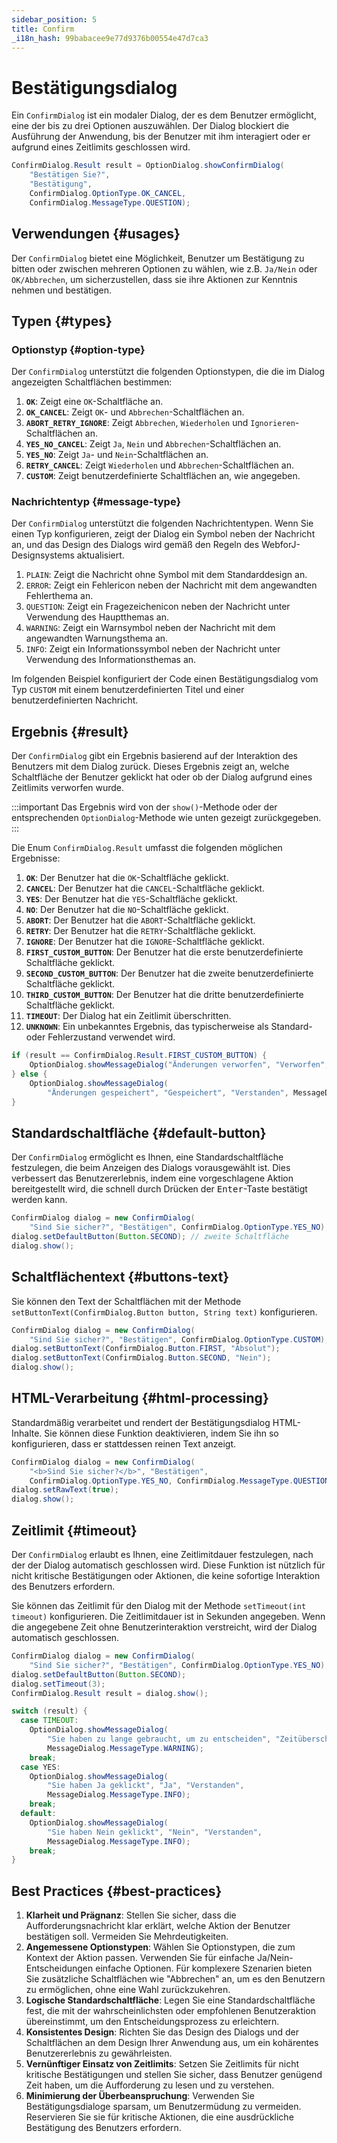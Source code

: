 ```yaml
---
sidebar_position: 5
title: Confirm
_i18n_hash: 99babacee9e77d9376b00554e47d7ca3
---
```

# Bestätigungsdialog

<DocChip chip='shadow' />
<DocChip chip='since' label='24.02' />
<JavadocLink type="foundation" location="com/webforj/component/optiondialog/ConfirmDialog" top='true'/>

Ein `ConfirmDialog` ist ein modaler Dialog, der es dem Benutzer ermöglicht, eine der bis zu drei Optionen auszuwählen. Der Dialog blockiert die Ausführung der Anwendung, bis der Benutzer mit ihm interagiert oder er aufgrund eines Zeitlimits geschlossen wird.

```java
ConfirmDialog.Result result = OptionDialog.showConfirmDialog(
    "Bestätigen Sie?",
    "Bestätigung",
    ConfirmDialog.OptionType.OK_CANCEL,
    ConfirmDialog.MessageType.QUESTION);
```

## Verwendungen {#usages}

Der `ConfirmDialog` bietet eine Möglichkeit, Benutzer um Bestätigung zu bitten oder zwischen mehreren Optionen zu wählen, wie z.B. `Ja/Nein` oder `OK/Abbrechen`, um sicherzustellen, dass sie ihre Aktionen zur Kenntnis nehmen und bestätigen.

<ComponentDemo 
path='/webforj/confirmdialogconstructor?' 
javaE='https://raw.githubusercontent.com/webforj/webforj-documentation/refs/heads/main/src/main/java/com/webforj/samples/views/optiondialog/confirm/ConfirmDialogConstructorView.java'
height = '350px'
/>

## Typen {#types}

### Optionstyp {#option-type}

Der `ConfirmDialog` unterstützt die folgenden Optionstypen, die die im Dialog angezeigten Schaltflächen bestimmen:

1. **`OK`**: Zeigt eine `OK`-Schaltfläche an.
2. **`OK_CANCEL`**: Zeigt `OK`- und `Abbrechen`-Schaltflächen an.
3. **`ABORT_RETRY_IGNORE`**: Zeigt `Abbrechen`, `Wiederholen` und `Ignorieren`-Schaltflächen an.
4. **`YES_NO_CANCEL`**: Zeigt `Ja`, `Nein` und `Abbrechen`-Schaltflächen an.
5. **`YES_NO`**: Zeigt `Ja`- und `Nein`-Schaltflächen an.
6. **`RETRY_CANCEL`**: Zeigt `Wiederholen` und `Abbrechen`-Schaltflächen an.
7. **`CUSTOM`**: Zeigt benutzerdefinierte Schaltflächen an, wie angegeben.

### Nachrichtentyp {#message-type}

Der `ConfirmDialog` unterstützt die folgenden Nachrichtentypen. Wenn Sie einen Typ konfigurieren, zeigt der Dialog ein Symbol neben der Nachricht an, und das Design des Dialogs wird gemäß den Regeln des WebforJ-Designsystems aktualisiert.

1. `PLAIN`: Zeigt die Nachricht ohne Symbol mit dem Standarddesign an.
2. `ERROR`: Zeigt ein Fehlericon neben der Nachricht mit dem angewandten Fehlerthema an.
3. `QUESTION`: Zeigt ein Fragezeichenicon neben der Nachricht unter Verwendung des Hauptthemas an.
4. `WARNING`: Zeigt ein Warnsymbol neben der Nachricht mit dem angewandten Warnungsthema an.
5. `INFO`: Zeigt ein Informationssymbol neben der Nachricht unter Verwendung des Informationsthemas an.

Im folgenden Beispiel konfiguriert der Code einen Bestätigungsdialog vom Typ `CUSTOM` mit einem benutzerdefinierten Titel und einer benutzerdefinierten Nachricht.

<ComponentDemo 
path='/webforj/confirmdialogoptions?' 
javaE='https://raw.githubusercontent.com/webforj/webforj-documentation/refs/heads/main/src/main/java/com/webforj/samples/views/optiondialog/confirm/ConfirmDialogOptionsView.java'
height = '350px'
/>

## Ergebnis {#result}

Der `ConfirmDialog` gibt ein Ergebnis basierend auf der Interaktion des Benutzers mit dem Dialog zurück. Dieses Ergebnis zeigt an, welche Schaltfläche der Benutzer geklickt hat oder ob der Dialog aufgrund eines Zeitlimits verworfen wurde.

:::important
Das Ergebnis wird von der `show()`-Methode oder der entsprechenden `OptionDialog`-Methode wie unten gezeigt zurückgegeben. 
:::

Die Enum `ConfirmDialog.Result` umfasst die folgenden möglichen Ergebnisse:

1. **`OK`**: Der Benutzer hat die `OK`-Schaltfläche geklickt.
2. **`CANCEL`**: Der Benutzer hat die `CANCEL`-Schaltfläche geklickt.
3. **`YES`**: Der Benutzer hat die `YES`-Schaltfläche geklickt.
4. **`NO`**: Der Benutzer hat die `NO`-Schaltfläche geklickt.
5. **`ABORT`**: Der Benutzer hat die `ABORT`-Schaltfläche geklickt.
6. **`RETRY`**: Der Benutzer hat die `RETRY`-Schaltfläche geklickt.
7. **`IGNORE`**: Der Benutzer hat die `IGNORE`-Schaltfläche geklickt.
8. **`FIRST_CUSTOM_BUTTON`**: Der Benutzer hat die erste benutzerdefinierte Schaltfläche geklickt.
9. **`SECOND_CUSTOM_BUTTON`**: Der Benutzer hat die zweite benutzerdefinierte Schaltfläche geklickt.
10. **`THIRD_CUSTOM_BUTTON`**: Der Benutzer hat die dritte benutzerdefinierte Schaltfläche geklickt.
11. **`TIMEOUT`**: Der Dialog hat ein Zeitlimit überschritten.
12. **`UNKNOWN`**: Ein unbekanntes Ergebnis, das typischerweise als Standard- oder Fehlerzustand verwendet wird.

```java showLineNumbers
if (result == ConfirmDialog.Result.FIRST_CUSTOM_BUTTON) {
    OptionDialog.showMessageDialog("Änderungen verworfen", "Verworfen", "Verstanden");
} else {
    OptionDialog.showMessageDialog(
        "Änderungen gespeichert", "Gespeichert", "Verstanden", MessageDialog.MessageType.INFO);
}
```

## Standardschaltfläche {#default-button}

Der `ConfirmDialog` ermöglicht es Ihnen, eine Standardschaltfläche festzulegen, die beim Anzeigen des Dialogs vorausgewählt ist. Dies verbessert das Benutzererlebnis, indem eine vorgeschlagene Aktion bereitgestellt wird, die schnell durch Drücken der <kbd>Enter</kbd>-Taste bestätigt werden kann.

```java showLineNumbers
ConfirmDialog dialog = new ConfirmDialog(
    "Sind Sie sicher?", "Bestätigen", ConfirmDialog.OptionType.YES_NO);
dialog.setDefaultButton(Button.SECOND); // zweite Schaltfläche
dialog.show();
```

## Schaltflächentext {#buttons-text}

Sie können den Text der Schaltflächen mit der Methode `setButtonText(ConfirmDialog.Button button, String text)` konfigurieren.

```java showLineNumbers
ConfirmDialog dialog = new ConfirmDialog(
    "Sind Sie sicher?", "Bestätigen", ConfirmDialog.OptionType.CUSTOM);
dialog.setButtonText(ConfirmDialog.Button.FIRST, "Absolut");
dialog.setButtonText(ConfirmDialog.Button.SECOND, "Nein");
dialog.show();
```

## HTML-Verarbeitung {#html-processing}

Standardmäßig verarbeitet und rendert der Bestätigungsdialog HTML-Inhalte. Sie können diese Funktion deaktivieren, indem Sie ihn so konfigurieren, dass er stattdessen reinen Text anzeigt.

```java showLineNumbers
ConfirmDialog dialog = new ConfirmDialog(
    "<b>Sind Sie sicher?</b>", "Bestätigen",
    ConfirmDialog.OptionType.YES_NO, ConfirmDialog.MessageType.QUESTION);
dialog.setRawText(true);
dialog.show();
```

## Zeitlimit {#timeout}

Der `ConfirmDialog` erlaubt es Ihnen, eine Zeitlimitdauer festzulegen, nach der der Dialog automatisch geschlossen wird. Diese Funktion ist nützlich für nicht kritische Bestätigungen oder Aktionen, die keine sofortige Interaktion des Benutzers erfordern.

Sie können das Zeitlimit für den Dialog mit der Methode `setTimeout(int timeout)` konfigurieren. Die Zeitlimitdauer ist in Sekunden angegeben. Wenn die angegebene Zeit ohne Benutzerinteraktion verstreicht, wird der Dialog automatisch geschlossen.

```java showLineNumbers
ConfirmDialog dialog = new ConfirmDialog(
    "Sind Sie sicher?", "Bestätigen", ConfirmDialog.OptionType.YES_NO);
dialog.setDefaultButton(Button.SECOND);
dialog.setTimeout(3);
ConfirmDialog.Result result = dialog.show();

switch (result) {
  case TIMEOUT:
    OptionDialog.showMessageDialog(
        "Sie haben zu lange gebraucht, um zu entscheiden", "Zeitüberschreitung", "Verstanden",
        MessageDialog.MessageType.WARNING);
    break;
  case YES:
    OptionDialog.showMessageDialog(
        "Sie haben Ja geklickt", "Ja", "Verstanden",
        MessageDialog.MessageType.INFO);
    break;
  default:
    OptionDialog.showMessageDialog(
        "Sie haben Nein geklickt", "Nein", "Verstanden",
        MessageDialog.MessageType.INFO);
    break;
}
```

## Best Practices {#best-practices}

1. **Klarheit und Prägnanz**: Stellen Sie sicher, dass die Aufforderungsnachricht klar erklärt, welche Aktion der Benutzer bestätigen soll. Vermeiden Sie Mehrdeutigkeiten.
2. **Angemessene Optionstypen**: Wählen Sie Optionstypen, die zum Kontext der Aktion passen. Verwenden Sie für einfache Ja/Nein-Entscheidungen einfache Optionen. Für komplexere Szenarien bieten Sie zusätzliche Schaltflächen wie "Abbrechen" an, um es den Benutzern zu ermöglichen, ohne eine Wahl zurückzukehren.
3. **Logische Standardschaltfläche**: Legen Sie eine Standardschaltfläche fest, die mit der wahrscheinlichsten oder empfohlenen Benutzeraktion übereinstimmt, um den Entscheidungsprozess zu erleichtern.
4. **Konsistentes Design**: Richten Sie das Design des Dialogs und der Schaltflächen an dem Design Ihrer Anwendung aus, um ein kohärentes Benutzererlebnis zu gewährleisten.
5. **Vernünftiger Einsatz von Zeitlimits**: Setzen Sie Zeitlimits für nicht kritische Bestätigungen und stellen Sie sicher, dass Benutzer genügend Zeit haben, um die Aufforderung zu lesen und zu verstehen.
6. **Minimierung der Überbeanspruchung**: Verwenden Sie Bestätigungsdialoge sparsam, um Benutzermüdung zu vermeiden. Reservieren Sie sie für kritische Aktionen, die eine ausdrückliche Bestätigung des Benutzers erfordern.
